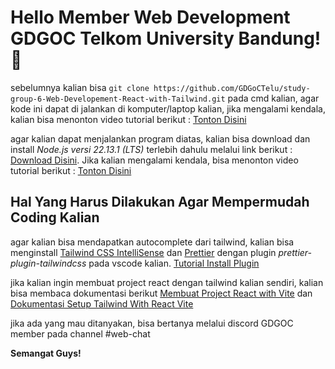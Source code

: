 # Hello Member Web Development GDGOC Telkom University Bandung! 👋

sebelumnya kalian bisa `git clone https://github.com/GDGoCTelu/study-group-6-Web-Developement-React-with-Tailwind.git` pada cmd kalian, agar kode ini dapat di jalankan di komputer/laptop kalian, jika mengalami kendala, kalian bisa menonton video tutorial berikut : [Tonton Disini](https://www.youtube.com/watch?v=EhxPBMQFCaI)

agar kalian dapat menjalankan program diatas, kalian bisa download dan install _Node.js versi 22.13.1 (LTS)_ terlebih dahulu melalui link berikut : [Download Disini](https://nodejs.org/en/download). Jika kalian mengalami kendala, bisa menonton video tutorial berikut : [Tonton Disini](https://www.youtube.com/watch?v=mzg1TNVUNtM)

## Hal Yang Harus Dilakukan Agar Mempermudah Coding Kalian

agar kalian bisa mendapatkan autocomplete dari tailwind, kalian bisa menginstall [Tailwind CSS IntelliSense](https://marketplace.visualstudio.com/items?itemName=bradlc.vscode-tailwindcss) dan [Prettier](https://marketplace.visualstudio.com/items?itemName=esbenp.prettier-vscode) dengan plugin _prettier-plugin-tailwindcss_ pada vscode kalian. [Tutorial Install Plugin](https://youtube.com/shorts/ZFFsOx5twSw?si=jkPY4P71DEHJylAV)

jika kalian ingin membuat project react dengan tailwind kalian sendiri, kalian bisa membaca dokumentasi berikut [Membuat Project React with Vite](https://vite.dev/guide/) dan [Dokumentasi Setup Tailwind With React Vite](https://tailwindcss.com/docs/installation/using-vite)

jika ada yang mau ditanyakan, bisa bertanya melalui discord GDGOC member pada channel #web-chat

**Semangat Guys!**
